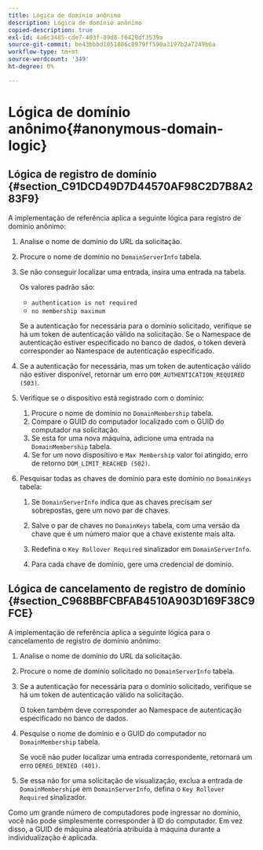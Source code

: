 ```yaml
---
title: Lógica de domínio anônimo
description: Lógica de domínio anônimo
copied-description: true
exl-id: 4a6c3485-cde7-403f-89d8-f6420df3539a
source-git-commit: be43bbbd1051886c8979ff590a3197b2a7249b6a
workflow-type: tm+mt
source-wordcount: '349'
ht-degree: 0%

---
```


# Lógica de domínio anônimo{#anonymous-domain-logic}

## Lógica de registro de domínio {#section_C91DCD49D7D44570AF98C2D7B8A283F9}

A implementação de referência aplica a seguinte lógica para registro de domínio anônimo:

1. Analise o nome de domínio do URL da solicitação.
1. Procure o nome de domínio no `DomainServerInfo` tabela.
1. Se não conseguir localizar uma entrada, insira uma entrada na tabela.

   Os valores padrão são:

   * `authentication is not required`
   * `no membership maximum`

   Se a autenticação for necessária para o domínio solicitado, verifique se há um token de autenticação válido na solicitação. Se o Namespace de autenticação estiver especificado no banco de dados, o token deverá corresponder ao Namespace de autenticação especificado.
1. Se a autenticação for necessária, mas um token de autenticação válido não estiver disponível, retornar um erro `DOM_AUTHENTICATION_REQUIRED (503)`.
1. Verifique se o dispositivo está registrado com o domínio:

   1. Procure o nome de domínio no `DomainMembership` tabela.
   1. Compare o GUID do computador localizado com o GUID do computador na solicitação.
   1. Se esta for uma nova máquina, adicione uma entrada na `DomainMembership` tabela.
   1. Se for um novo dispositivo e `Max Membership` valor foi atingido, erro de retorno `DOM_LIMIT_REACHED (502)`.

1. Pesquisar todas as chaves de domínio para este domínio no `DomainKeys` tabela:

   1. Se `DomainServerInfo` indica que as chaves precisam ser sobrepostas, gere um novo par de chaves.
   1. Salve o par de chaves no `DomainKeys` tabela, com uma versão da chave que é um número maior que a chave existente mais alta.
   1. Redefina o `Key Rollover Required` sinalizador em `DomainServerInfo`.

   1. Para cada chave de domínio, gere uma credencial de domínio.

## Lógica de cancelamento de registro de domínio {#section_C968BBFCBFAB4510A903D169F38C9FCE}

A implementação de referência aplica a seguinte lógica para o cancelamento de registro de domínio anônimo:

1. Analise o nome de domínio do URL da solicitação.
1. Procure o nome de domínio solicitado no `DomainServerInfo` tabela.
1. Se a autenticação for necessária para o domínio solicitado, verifique se há um token de autenticação válido na solicitação.

   O token também deve corresponder ao Namespace de autenticação especificado no banco de dados.
1. Pesquise o nome de domínio e o GUID do computador no `DomainMembership` tabela.

   Se você não puder localizar uma entrada correspondente, retornará um erro `DEREG_DENIED (401)`.

1. Se essa não for uma solicitação de visualização, exclua a entrada de `DomainMembership`e em `DomainServerInfo`, defina o `Key Rollover Required` sinalizador.

Como um grande número de computadores pode ingressar no domínio, você não pode simplesmente corresponder à ID do computador. Em vez disso, a GUID de máquina aleatória atribuída à máquina durante a individualização é aplicada.

